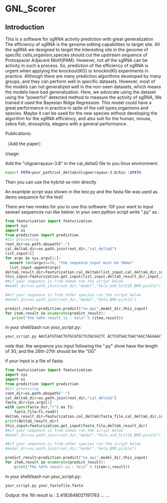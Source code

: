 # GNL_Scorer
Introduction
-----------------
This is a software for sgRNA activity prediction with great generalization  
The efficiency of sgRNA is the genome editing capabilities to target site. All the sgRNA we designed to target the interesting site in the genome of specific cells,organism,species should cut the upstream sequence of Protospacer Adjacent Motif(PAM). However, not all the sgRNA can be activity in such a process. So, prediction of the efficiency of sgRNA is urgent when applying the knockout(KO) or knockin(KI) experiments in practice. Although there are many prediction algorithms developed by many groups, and they can perform well in specific datasets. However, most of the models can not generalized well in the non-seen datasets, which means the models have bad generalization. Here, we advocate using the dataset using the "powerful" detected method to measure the activity of sgRNA, We trained it used the Bayesian Ridge Regression. This model could have a great performance in practice in spite of the cell types,organisms and species. Maybe it can be used for the new species without developing the algorithm for the sgRNA efficiency, and also suit for the human, mouse, zebra fish, drosophila, elegans with a general performance.   


Publications:

（Add the paper）


Usage:

Add the "oligoarrayaux-3.8" in the cal_deltaG file to you linux environment.
```Bash
export PATH=your_path/cal_deltaG/oligoarrayaux-3.8/bin :$PATH
```
Then you can use the hybrid-ss-min directly





An examlple script was shown in the test.py and the fasta file was used as demo sequence for the test!

There are two modes for you to use this software: 
1)If your want to input sevearl sequences run like below:
In your own python script write ".py" as :
 ```python
from featurization import featurization
import sys
import os
from prediction import prediction
#dir processing
root_dir=os.path.abspath(".")
cal_deltaG_dir=os.path.join(root_dir,"cal_deltaG")
list_input=[]
for argv in sys.argv[1:]:
   assert len(argv)==30, "the sequence input must be 30mer"
   list_input.append(argv)
deltaG_result_dir=featurization.cal_deltaG(list_input,cal_deltaG_dir,input_seq=True)
this_input=featurization.get_input(list_input,deltaG_result_dir,input_seq=True)
##if your sequence is from human run the script below
#model_dir=os.path.join(root_dir,"model","hela_and_hct116_BRR.pickle")

##if your sequence is from other species run the script below
#model_dir=os.path.join(root_dir,"model","hela_BRR.pickle")

predict_result=prediction.predict("no_epi",model_dir,this_input)
for item,result in enumerate(predict_result):
    print("the %dth result is : %s\n" % (item,result))
```
in your shell/bash run your_script.py:
```Bash
your_script.py AACCATGTGACTGTGCATGCTGTACGGCTC ACTCGTGACTGACTAGCTAGGGACTGGCTA
```
note that: the sequence you input following the ".py" show have the length of 30, and the 26th-27th should be the "GG"

if your input is a file of fasta:
```python
from featurization import featurization
import sys
import os
from prediction import prediction
#dir processing
root_dir=os.path.abspath(".")
cal_deltaG_dir=os.path.join(root_dir,"cal_deltaG")
fasta_dir=sys.argv[1]
with open(fasta_dir,"r") as f1:
    fasta_file=f1.read()
deltaG_result_dir=featurization.cal_deltaG(fasta_file,cal_deltaG_dir,input_seq=False)
print(deltaG_result_dir)
this_input=featurization.get_input(fasta_file,deltaG_result_dir)
##if your sequence is from human run the script below
#model_dir=os.path.join(root_dir,"model","hela_and_hct116_BRR.pickle")

##if your sequence is from other species run the script below
#model_dir=os.path.join(root_dir,"model","hela_BRR.pickle")

predict_result=prediction.predict("no_epi",model_dir,this_input)
for item,result in enumerate(predict_result):
    print("The %dth result is : %s\n" % (item+1,result))
```

in your shell/bash run your_script.py:
```Bash
your_script.py your_fastafile.fasta
```


Output:
the 1th result is : 2.4192648021191783
...
...









